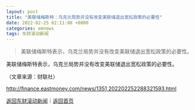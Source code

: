 ```yaml
---
layout: post
title: "美联储梅斯特：乌克兰局势并没有改变美联储退出宽松政策的必要性"
date: 2022-02-25 02:11:08 +0800
categories: emnews
tags: 东财滚动新闻
---
```

> 美联储梅斯特表示，乌克兰局势并没有改变美联储退出宽松政策的必要性。

<p>美联储梅斯特表示，乌克兰局势并没有改变美联储退出宽松政策的必要性。</p><p class="em_media">（文章来源：财联社）</p>

<http://finance.eastmoney.com/news/1351,202202252288321593.html>

[返回东财滚动新闻](//finews.withounder.com/emnews/)｜[返回首页](//finews.withounder.com/)